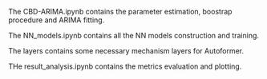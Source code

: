 The CBD-ARIMA.ipynb contains the parameter estimation, boostrap procedure and ARIMA fitting.

The NN_models.ipynb contains all the NN models construction and training.

The layers contains some necessary mechanism layers for Autoformer.

THe result_analysis.ipynb contains the metrics evaluation and plotting.
